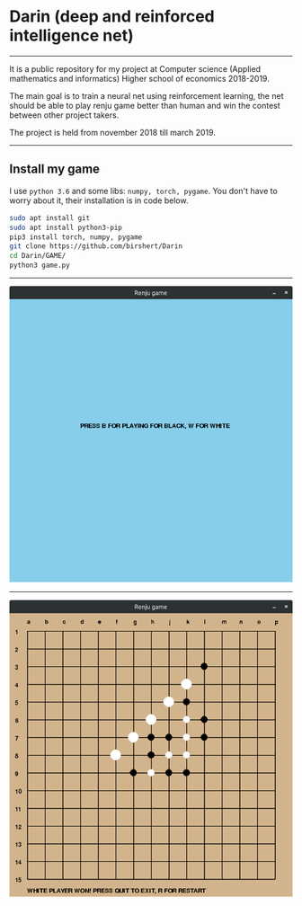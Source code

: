 # Darin (deep and reinforced intelligence net)

---

It is a public repository for my project at Computer science (Applied mathematics and informatics) Higher school of economics 2018-2019.

The main goal is to train a neural net using reinforcement learning, the net should be able to play renju game better than human and win the contest between other project takers.

The project is held from november 2018 till march 2019.

---

## Install my game

I use ```python 3.6``` and some libs: ```numpy, torch, pygame```. You don't have to worry about it, their installation is in code below.

```bash
sudo apt install git
sudo apt install python3-pip
pip3 install torch, numpy, pygame
git clone https://github.com/birshert/Darin
cd Darin/GAME/
python3 game.py
```
---
![](https://github.com/birshert/Darin/blob/master/GAME/Game%20at%20start.png)

---

![](https://github.com/birshert/Darin/blob/master/GAME/Game%20in%20process.png)
